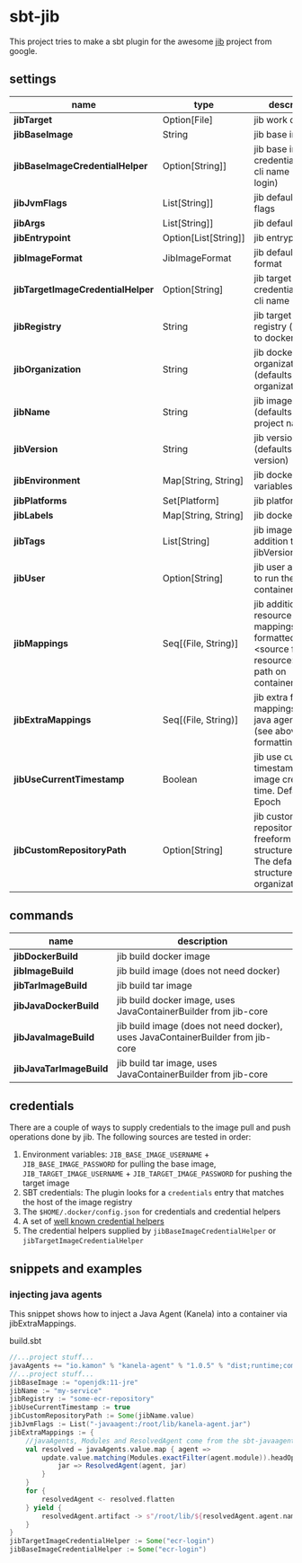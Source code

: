 # sbt-jib

This project tries to make a sbt plugin for the awesome [jib](https://github.com/GoogleContainerTools/jib) project from google.

## settings
    
| name                               | type                 | description                                                                                               |
|------------------------------------|----------------------|-----------------------------------------------------------------------------------------------------------|
| **jibTarget**                      | Option[File]         | jib work directory                                                                                        |
| **jibBaseImage**                   | String               | jib base image                                                                                            |
| **jibBaseImageCredentialHelper**   | Option[String]]      | jib base image credential helper cli name (e.g. ecr-login)                                                |
| **jibJvmFlags**                    | List[String]]        | jib default jvm flags                                                                                     |
| **jibArgs**                        | List[String]]        | jib default args                                                                                          |
| **jibEntrypoint**                  | Option[List[String]] | jib entrypoint                                                                                            |
| **jibImageFormat**                 | JibImageFormat       | jib default image format                                                                                  |
| **jibTargetImageCredentialHelper** | Option[String]       | jib target image credential helper cli name                                                               |
| **jibRegistry**                    | String               | jib target image registry (defaults to docker hub)                                                        |
| **jibOrganization**                | String               | jib docker organization (defaults to organization)                                                        |
| **jibName**                        | String               | jib image name (defaults to project name)                                                                 |
| **jibVersion**                     | String               | jib version (defaults to version)                                                                         |
| **jibEnvironment**                 | Map[String, String]  | jib docker env variables                                                                                  |
| **jibPlatforms**                   | Set[Platform]        | jib platforms                                                                                             |
| **jibLabels**                      | Map[String, String]  | jib docker labels                                                                                         |
| **jibTags**                        | List[String]         | jib image tags (in addition to jibVersion)                                                                |
| **jibUser**                        | Option[String]       | jib user and group to run the container as                                                                |
| **jibMappings**                    | Seq[(File, String)]  | jib additional resource mappings, <br>formatted as \<source file resource\> -> \<full path on container\> |
| **jibExtraMappings**               | Seq[(File, String)]  | jib extra file mappings / i.e. java agents <br>(see above for formatting)                                 |
| **jibUseCurrentTimestamp**         | Boolean              | jib use current timestamp for image creation time. Default to Epoch                                       |
| **jibCustomRepositoryPath**        | Option[String]       | jib custom repository path freeform path structure. <br>The default repo structure is organization/name   |

## commands

| name               | description |
| ---                | --- |
| **jibDockerBuild**     | jib build docker image |
| **jibImageBuild**      | jib build image (does not need docker) |
| **jibTarImageBuild**   | jib build tar image |
| **jibJavaDockerBuild**   | jib build docker image, uses JavaContainerBuilder from jib-core |
| **jibJavaImageBuild**    | jib build image (does not need docker), uses JavaContainerBuilder from jib-core |
| **jibJavaTarImageBuild** | jib build tar image, uses JavaContainerBuilder from jib-core |

## credentials

There are a couple of ways to supply credentials to the image pull and push operations done by jib. The following sources are tested in order:

1. Environment variables: `JIB_BASE_IMAGE_USERNAME` + `JIB_BASE_IMAGE_PASSWORD` for pulling the base image, `JIB_TARGET_IMAGE_USERNAME` + `JIB_TARGET_IMAGE_PASSWORD` for pushing the target image
2. SBT credentials: The plugin looks for a `credentials` entry that matches the host of the image registry
3. The `$HOME/.docker/config.json` for credentials and credential helpers
4. A set of [well known credential helpers](https://github.com/GoogleContainerTools/jib/blob/v0.18.0-core/jib-core/src/main/java/com/google/cloud/tools/jib/frontend/CredentialRetrieverFactory.java#L69)
5. The credential helpers supplied by `jibBaseImageCredentialHelper` or `jibTargetImageCredentialHelper`

## snippets and examples

### injecting java agents

This snippet shows how to inject a Java Agent (Kanela) into a container via jibExtraMappings.

build.sbt
```scala
//...project stuff...
javaAgents += "io.kamon" % "kanela-agent" % "1.0.5" % "dist;runtime;compile"
//...project stuff...
jibBaseImage := "openjdk:11-jre"
jibName := "my-service"
jibRegistry := "some-ecr-repository"
jibUseCurrentTimestamp := true
jibCustomRepositoryPath := Some(jibName.value)
jibJvmFlags := List("-javaagent:/root/lib/kanela-agent.jar")
jibExtraMappings := {
    //javaAgents, Modules and ResolvedAgent come from the sbt-javaagent plugin
    val resolved = javaAgents.value.map { agent =>
        update.value.matching(Modules.exactFilter(agent.module)).headOption map {
            jar => ResolvedAgent(agent, jar)
        }
    }
    for {
        resolvedAgent <- resolved.flatten
    } yield {
        resolvedAgent.artifact -> s"/root/lib/${resolvedAgent.agent.name}.jar"
    }
}
jibTargetImageCredentialHelper := Some("ecr-login") 
jibBaseImageCredentialHelper := Some("ecr-login")
```

